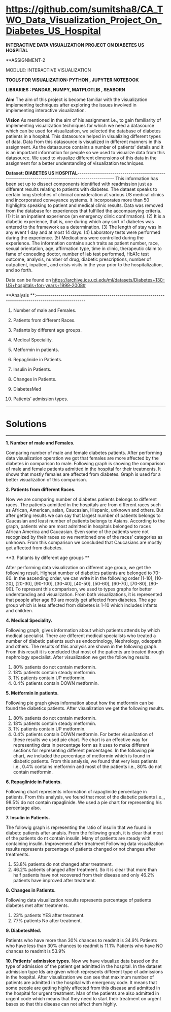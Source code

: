 # https://github.com/sumitsha8/CA_TWO_Data_Visualization_Project_On_Diabetes_US_Hospital

**INTERACTIVE DATA VISUALIZATION PROJECT ON DIABETES US HOSPITAL**

**ASSIGNMENT-2

MODULE: INTERACTIVE VISUALIZATION

**TOOLS FOR VISUALIZATION: PYTHON , JUPYTER NOTEBOOK**

**LIBRARIES : PANDAS, NUMPY, MATPLOTLIB , SEABORN**

**Aim**
The aim of this project is become familiar with the visualization implementing techniques after exploring the issues involved in implementing interactive visualization.

**Vision**
As mentioned in the aim of his assignment i.e., to gain familiarity of implementing visualization techniques for which we need a datasource which can be used for visualization, we selected the database of diabetes patients in a hospital. This datasource helped in visualizing different types of data.
Data from this datasource is visualized in different manners in this assignment. As the datasource contains a number of patients’ details and it is an important information for people so we used to visualize data from this datasource. We used to visualize different dimensions of this data in the assignment for a better understanding of visualization techniques. 


**Dataset:  DIABETES US HOSPITAL**------------------------------------------------------------------------------------------------
This information has been set up to dissect components identified with readmission just as different results relating to patients with diabetes. 
The dataset speaks to certain long stretches of clinical consideration at various US medical clinics and incorporated conveyance systems.
It incorporates more than 50 highlights speaking to patient and medical clinic results. Data was removed from the database for experiences that fulfilled the accompanying criteria. 
(1)	It is an inpatient experience (an emergency clinic confirmation). 
(2)	It is a diabetic experience, that is, one during which any sort of diabetes was entered to the framework as a determination. 
(3)	The length of stay was in any event 1 day and at most 14 days. 
(4)	Laboratory tests were performed during the experience. 
(5)	Medications were controlled during the experience. 
The information contains such traits as patient number, race, sexual orientation, age, affirmation type, time in clinic, therapeutic claim to fame of conceding doctor, number of lab test performed, HbA1c test outcome, analysis, number of drug, diabetic prescriptions, number of outpatient, inpatient, and crisis visits in the year prior to the hospitalization, and so forth.

Data can be found on https://archive.ics.uci.edu/ml/datasets/Diabetes+130-US+hospitals+for+years+1999-2008#


**Analysis **:------------------------------------------------------------------------------------------------------

1.	Number of male and Females.

2.	Patients from different Races.

3.	Patiants by different age groups.

4.	Medical Speciality. 

5.	Metformin in patients.

6.	Repaglinide in Patients.

7.	Insulin in Patients.

8.	Changes in Patients.

9.	DiabetesMed

10.   Patients’ admission types.

-------------------------------------------------------------------------------------------------------------------------------
# Solutions
-------------------------------------------------------------------------------------------------------------------------------


**1.	Number of male and Females.**

Comparing number of male and female diabetes patients. After performing data visualization operation we got that females are more affected by the diabetes in comparison to male. Following graph is showing the comparison of male and female patients admitted in the hospital for their treatments. It shows that  mostly females are affected from diabetes. Graph is used for a better visualization of this comparison.

 
**2.	Patients from different Races.**

Now we are comparing number of diabetes patients belongs to different races. The patients admitted in the hospitals are from different races such as African, American, asian, Caucasian, Hispanic, unknown and others. But after getting results we can say that largest number of patients belongs to Caucasian and least number of patients belongs to Asians. According to the graph, patients who are most admitted in hospitals belonged to races African America and Caucasian. Even some of the patients were not recognized by their races so we mentioned one of the races’ categories as unknown. From this comparison we concluded that Caucasians are mostly get affected from diabetes.

**3.	Patiants by different age groups **

After performing data visualization on different age group, we get the following result. Highest number of diabetics patients are belonged to 70-80. In the ascending order, we can write it in the following order [1-10], [10-20], [20-30], [90-100], [30-40], [40-50], [50-60], [60-70], [70-80], [80-90].
To represent this comparison, we used to types graphs for better understanding and visualization. From both visualizations, it is represented that people after age 60 are mostly get affected from diabetes. The age group which is less affected from diabetes is 1-10 which includes infants and children.  

**4.	Medical Speciality.** 

Following graph, gives information about which patients attends by which medical specialist. There are different medical specialists who treated a number of diabetic patients such as endocrinology, Nephrology, odeopath and others. The results of this analysis are shown in the following graph. From this result it is concluded that most of the patients are treated through nephrology specialist.
After visualization we get the following results.
1. 80% patients do not contain metformin.
2. 18% patients contain steady metformin.
3. 1% patients contain UP metformin.
4. 0.4%  patients contain DOWN metformin.


**5.	Metformin in patients.**

Following pie graph gives information about how the metformin can be found the diabetics patients. After visualization we get the following results.
1. 80% patients do not contain metformin.
2. 18% patients contain steady metformin.
3. 1% patients contain UP metformin.
4. 0.4%  patients contain DOWN metformin.
For better visualization of these results we used pie chart. Pie chart is an effective way for representing data in percentage form as it uses to make different sections for representing different percentages. In the following pie chart, we included the percentage of metformin which is found in diabetic patients. From this analysis, we found that very less patients i.e., 0.4% contains metformin and most of the patients i.e., 80% do not contain metformin.


**6.	Repaglinide in Patients.**

Following chart represents information of rapaglinide percentage in patients. From this analysis, we found that most of the diabetic patients i.e.,, 98.5% do not contain rapaglinide. We used a pie chart for representing his percentage also.

**7.	Insulin in Patients.**

The followig graph is representing the ratio of insulin that we found in diabetc patients after analsis. From the following graph, it is clear that most of the patients do nt contain insulin. Many of patients are steady with containing insulin.
Improvement after treatment
Following data visualization results represents percentage of patients changed or not changes after treatments.
1. 53.8% patients do not changed after treatment.
2. 46.2% patients changed after treatment.
So it is clear that more than half patients have not recovered from their disease and only 46.2% patients have improved after treatment.


**8.	Changes in Patients.**

Following data visualization results represents percentage of patients diabetes met after treatments.
1. 23% patients YES after treatment.
2. 77% patients No after treatment.


**9.	DiabetesMed.**

Patients who have more than 30% chances to readmit is 34.9%
Patients who have less than 30% chances to readmit is 11.1%
Patients who have NO chances to readmit is 53.9%


**10.   Patients’ admission types.**
Now we have visualize data based on the type of admission of the patient get admitted in the hospital. In the dataset admission type Ids are given which represents different type of admissions in the hospital. After visualization we can see that maximum number of patients are admitted in the hospital with emergency code. It means that some people are getting highly affected from this disease and admitted in the hospital for urgent treatment. Man of the patients are also admitted in urgent code which means that they need to start their treatment on urgent bases so that this disease can not affect them highly.
